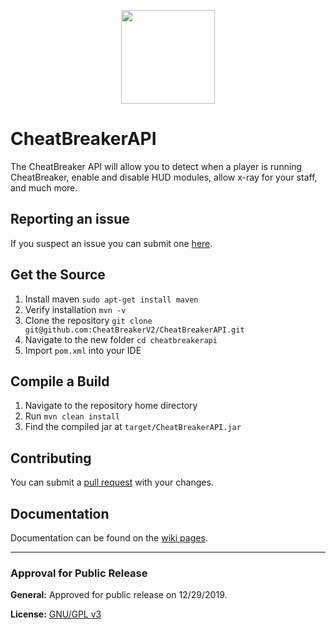 
<p align="center">
    <img src="https://user-images.githubusercontent.com/3434520/59546542-3a1a4a80-8ee4-11e9-8e40-ca8832664aef.jpg" width="150" height="150"/>
</p>

# CheatBreakerAPI

The CheatBreaker API will allow you to detect when a player is running CheatBreaker, enable and disable HUD modules, allow x-ray for your staff, and much more.

## Reporting an issue

If you suspect an issue you can submit one [here](https://github.com/CheatBreakerRemastered/cheatbreakerapi/issues).

## Get the Source

1. Install maven `sudo apt-get install maven`
2. Verify installation `mvn -v`
3. Clone the repository `git clone git@github.com:CheatBreakerV2/CheatBreakerAPI.git`
4. Navigate to the new folder `cd cheatbreakerapi`
5. Import `pom.xml` into your IDE

## Compile a Build

1. Navigate to the repository home directory
2. Run `mvn clean install`
3. Find the compiled jar at `target/CheatBreakerAPI.jar`

## Contributing

You can submit a [pull request](https://github.com/CheatBreakerRemastered/CheatBreakerAPI/pulls) with your changes.

## Documentation

Documentation can be found on the [wiki pages](https://github.com/CheatBreakerRemastered/cheatbreakerapi/wiki).

---

### Approval for Public Release

**General:** Approved for public release on 12/29/2019.


**License:** [GNU/GPL v3](https://github.com/CheatBreakerRemastered/CheatBreakerAPI/blob/master/LICENSE)
